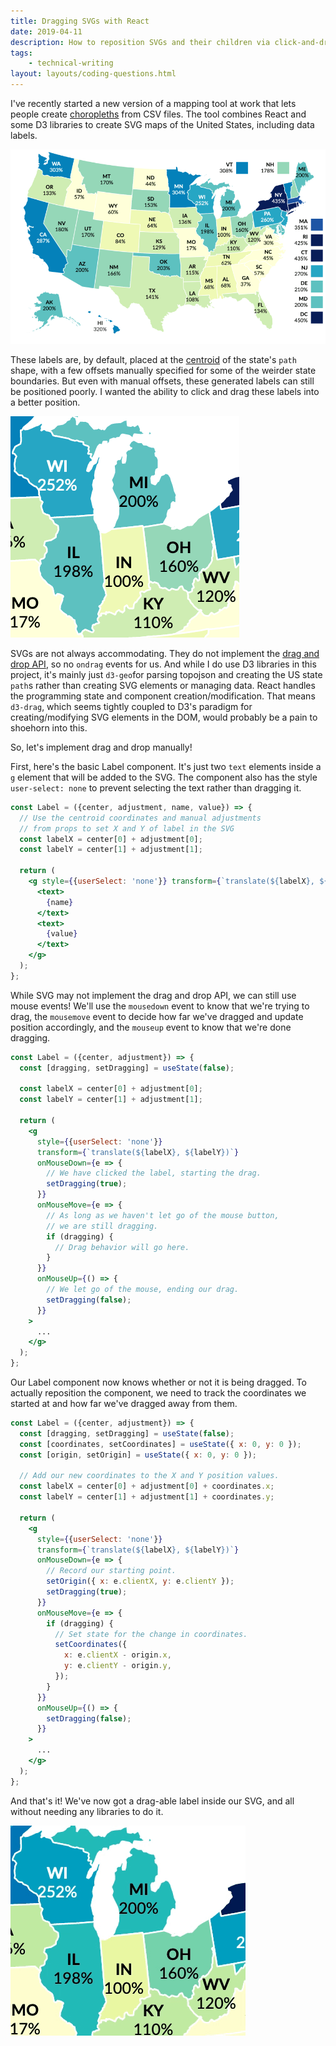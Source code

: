 ```yaml
---
title: Dragging SVGs with React
date: 2019-04-11
description: How to reposition SVGs and their children via click-and-drag in React.
tags: 
    - technical-writing
layout: layouts/coding-questions.html
---
```

I've recently started a new version of a mapping tool at work that lets people create [choropleths](https://en.wikipedia.org/wiki/Choropleth_map) from CSV files. The tool combines React and some D3 libraries to create SVG maps of the United States, including data labels.

![US choropleth showing tobacco tax rates.](/img/2019-04-11-map.png)

These labels are, by default, placed at the [centroid](https://en.wikipedia.org/wiki/Centroid) of the state's `path` shape, with a few offsets manually specified for some of the weirder state boundaries. But even with manual offsets, these generated labels can still be positioned poorly. I wanted the ability to click and drag these labels into a better position.

![Badly placed labels.](/img/2019-04-11-closeup.png)

SVGs are not always accommodating. They do not implement the [drag and drop API](https://developer.mozilla.org/en-US/docs/Web/API/HTML_Drag_and_Drop_API), so no `ondrag` events for us. And while I do use D3 libraries in this project, it's mainly just `d3-geo`for parsing topojson and creating the US state `path`s rather than creating SVG elements or managing data. React handles the programming state and component creation/modification. That means `d3-drag`, which seems tightly coupled to D3's paradigm for creating/modifying SVG elements in the DOM, would probably be a pain to shoehorn into this.

So, let's implement drag and drop manually!

First, here's the basic Label component. It's just two `text` elements inside a `g` element that will be added to the SVG. The component also has the style `user-select: none` to prevent selecting the text rather than dragging it.

```jsx
const Label = ({center, adjustment, name, value}) => {
  // Use the centroid coordinates and manual adjustments
  // from props to set X and Y of label in the SVG
  const labelX = center[0] + adjustment[0];
  const labelY = center[1] + adjustment[1];

  return (
    <g style={{userSelect: 'none'}} transform={`translate(${labelX}, ${labelY})`}>
      <text>
        {name}
      </text>
      <text>
        {value}
      </text>
    </g>
  );
};
```

While SVG may not implement the drag and drop API, we can still use mouse events! We'll use the `mousedown` event to know that we're trying to drag, the `mousemove` event to decide how far we've dragged and update position accordingly, and the `mouseup` event to know that we're done dragging.

```jsx
const Label = ({center, adjustment}) => {
  const [dragging, setDragging] = useState(false);

  const labelX = center[0] + adjustment[0];
  const labelY = center[1] + adjustment[1];

  return (
    <g
      style={{userSelect: 'none'}} 
      transform={`translate(${labelX}, ${labelY})`}
      onMouseDown={e => {
        // We have clicked the label, starting the drag.
        setDragging(true);
      }}
      onMouseMove={e => {
        // As long as we haven't let go of the mouse button,
        // we are still dragging.
        if (dragging) {
          // Drag behavior will go here.
        }
      }}
      onMouseUp={() => {
        // We let go of the mouse, ending our drag.
        setDragging(false);
      }}
    >
      ...
    </g>
  );
};
```

Our Label component now knows whether or not it is being dragged. To actually reposition the component, we need to track the coordinates we started at and how far we've dragged away from them.

```jsx
const Label = ({center, adjustment}) => {
  const [dragging, setDragging] = useState(false);
  const [coordinates, setCoordinates] = useState({ x: 0, y: 0 });
  const [origin, setOrigin] = useState({ x: 0, y: 0 });

  // Add our new coordinates to the X and Y position values.
  const labelX = center[0] + adjustment[0] + coordinates.x;
  const labelY = center[1] + adjustment[1] + coordinates.y;

  return (
    <g
      style={{userSelect: 'none'}} 
      transform={`translate(${labelX}, ${labelY})`}
      onMouseDown={e => {
        // Record our starting point.
        setOrigin({ x: e.clientX, y: e.clientY });
        setDragging(true);
      }}
      onMouseMove={e => {
        if (dragging) {
          // Set state for the change in coordinates.
          setCoordinates({
            x: e.clientX - origin.x,
            y: e.clientY - origin.y,
          });
        }
      }}
      onMouseUp={() => {
        setDragging(false);
      }}
    >
      ...
    </g>
  );
};
```

And that's it! We've now got a drag-able label inside our SVG, and all without needing any libraries to do it.

![Drag those labels!](/img/2019-04-11-example.gif)